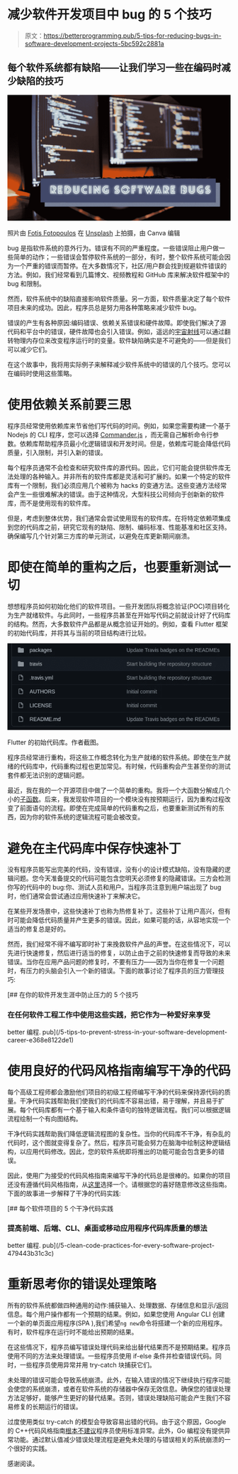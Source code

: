 # 减少软件开发项目中 bug 的 5 个技巧

> 原文：<https://betterprogramming.pub/5-tips-for-reducing-bugs-in-software-development-projects-5bc592c2881a>

## 每个软件系统都有缺陷——让我们学习一些在编码时减少缺陷的技巧

![](img/7a4e29bbb48a3b73ad289b0cb52fa7a6.png)

照片由 [Fotis Fotopoulos](https://unsplash.com/@ffstop?utm_source=unsplash&utm_medium=referral&utm_content=creditCopyText) 在 [Unsplash](https://unsplash.com/s/photos/software?utm_source=unsplash&utm_medium=referral&utm_content=creditCopyText) 上拍摄，由 Canva 编辑

bug 是指软件系统的意外行为。错误有不同的严重程度。一些错误阻止用户做一些简单的动作；一些错误会暂停软件系统的一部分，有时，整个软件系统可能会因为一个严重的错误而暂停。在大多数情况下，社区/用户群会找到规避软件错误的方法。例如，我们经常看到几篇博文、视频教程和 GitHub 库来解决软件框架中的 bug 和限制。

然而，软件系统中的缺陷直接影响软件质量。另一方面，软件质量决定了每个软件项目未来的成功。因此，程序员总是努力用各种策略来减少软件 bug。

错误的产生有各种原因:编码错误、依赖关系错误和硬件故障。即使我们解决了源代码和平台中的错误，硬件故障也会引入错误。例如，遥远的[宇宙射线](https://en.wikipedia.org/wiki/Cosmic_ray)可以通过翻转物理内存位来改变程序运行时的变量。软件缺陷确实是不可避免的——但是我们可以减少它们。

在这个故事中，我将用实际例子来解释减少软件系统中的错误的几个技巧。您可以在编码时使用这些策略。

# 使用依赖关系前要三思

程序员经常使用依赖库来节省他们写代码的时间。例如，如果您需要构建一个基于 Nodejs 的 CLI 程序，您可以选择 [Commander.js](https://github.com/tj/commander.js/) ，而无需自己解析命令行参数。依赖库帮助程序员最小化逻辑错误和开发时间。但是，依赖库可能会降低代码质量，引入限制，并引入新的错误。

每个程序员通常不会检查和研究软件库的源代码。因此，它们可能会提供软件库无法处理的各种输入。并非所有的软件库都是灵活和可扩展的。如果一个特定的软件库有一个限制，我们必须应用几个被称为 hacks 的变通方法。这些变通方法经常会产生一些很难解决的错误。由于这种情况，大型科技公司倾向于创新新的软件库，而不是使用现有的软件库。

但是，考虑到整体优势，我们通常会尝试使用现有的软件库。在将特定依赖项集成到您的代码库之前，研究它现有的缺陷、限制、编码标准、性能基准和社区支持。确保编写几个针对第三方库的单元测试，以避免在库更新期间崩溃。

# 即使在简单的重构之后，也要重新测试一切

想想程序员如何初始化他们的软件项目。一些开发团队将概念验证(POC)项目转化为生产就绪软件。与此同时，一些程序员甚至在开始写代码之前就设计好了代码库的结构。然而，大多数软件产品都是从概念验证开始的。例如，查看 Flutter 框架的初始代码库，并将其与当前的项目结构进行比较。

![](img/fefe0ddff13cb06a0513e60010d67ed2.png)

Flutter 的初始代码库。作者截图。

程序员经常进行重构，将这些工作概念转化为生产就绪的软件系统。即使在生产就绪的代码库中，代码重构过程也更加常见。有时候，代码重构会产生甚至你的测试套件都无法识别的逻辑问题。

最近，我在我的一个开源项目中做了一个简单的重构。我将一个大函数分解成几个小的[子函数](https://github.com/neutralinojs/neutralinojs/blob/main/main.cpp#L127)。后来，我发现软件项目的一个模块没有按预期运行，因为重构过程改变了前面语句的流程。即使在完成简单的代码重构之后，也要重新测试所有的东西，因为你的软件系统的逻辑流程可能会被改变。

# 避免在主代码库中保存快速补丁

没有程序员能写出完美的代码，没有错误，没有小的设计模式缺陷，没有隐藏的逻辑问题。您今天准备提交的代码可能包含您明天必须修复的隐藏错误。三方会检测你写的代码中的 bug:你、测试人员和用户。当程序员注意到用户端出现了 bug 时，他们通常会尝试通过应用快速补丁来解决它。

在某些开发场景中，这些快速补丁也称为热修复补丁。这些补丁让用户高兴，但有时可能会降低代码质量并产生更多的错误。因此，如果可能的话，从容地实现一个适当的修复总是好的。

然而，我们经常不得不编写即时补丁来挽救软件产品的声誉。在这些情况下，可以先进行快速修复，然后进行适当的修复，以防止由于之前的快速修复而导致的未来错误。当你在应用产品问题的修复时，不要有压力——因为当你在修复一个问题时，有压力的头脑会引入一个新的错误。下面的故事讨论了程序员的压力管理技巧:

[](/5-tips-to-prevent-stress-in-your-software-development-career-e368e8122de1) [## 在你的软件开发生涯中防止压力的 5 个技巧

### 在任何软件工程工作中使用这些实践，把它作为一种爱好来享受

better 编程. pub](/5-tips-to-prevent-stress-in-your-software-development-career-e368e8122de1) 

# 使用良好的代码风格指南编写干净的代码

每个高级工程师都会激励他们项目的初级工程师编写干净的代码来保持源代码的质量。干净代码实践帮助我们使我们的代码库不容易出错，易于理解，并且易于扩展。每个代码库都有一个基于输入和条件语句的独特逻辑流程。我们可以根据逻辑流程绘制一个有向图结构。

干净代码实践帮助我们降低逻辑流程图的复杂性。当你的代码库不干净，有杂乱的代码时，这个图就变得复杂了。然后，程序员可能会努力在脑海中绘制这种逻辑结构，以应用代码修改。因此，您的软件系统即将推出的功能可能会包含更多的错误。

因此，使用广为接受的代码风格指南来编写干净的代码总是很棒的。如果你的项目还没有遵循代码风格指南，从[这里](https://github.com/Kristories/awesome-guidelines)选择一个。请根据您的喜好随意修改这些指南。下面的故事进一步解释了干净的代码实践:

[](/5-clean-code-practices-for-every-software-project-479443b31c3c) [## 每个软件项目的 5 个干净代码实践

### 提高前端、后端、CLI、桌面或移动应用程序代码库质量的想法

better 编程. pub](/5-clean-code-practices-for-every-software-project-479443b31c3c) 

# 重新思考你的错误处理策略

所有的软件系统都做四种通用的动作:捕获输入、处理数据、存储信息和显示/返回信息。每个用户操作都有一个预期的结果。例如，如果您使用 Angular CLI 创建一个新的单页面应用程序(SPA ),我们希望`ng new`命令将搭建一个新的应用程序。有时，软件程序在运行时不能给出预期的结果。

在这些情况下，程序员编写错误处理代码来给出替代结果而不是预期结果。程序员使用不同的方法来处理错误。一些程序员使用 if-else 条件并检查错误代码。同时，一些程序员使用异常并用 try-catch 块捕获它们。

未处理的错误可能会导致系统崩溃。此外，在输入错误的情况下继续执行程序可能会使您的系统崩溃，或者在软件系统的存储器中保存无效信息。确保您的错误处理方法足够好，能够产生更好的替代结果。否则，错误处理缺陷可能会产生我们不容易修复的长期运行的错误。

过度使用类似 try-catch 的模型会导致容易出错的代码。由于这个原因，Google 的 C++代码风格指南[根本不建议](https://google.github.io/styleguide/cppguide.html#Exceptions)程序员使用标准异常。此外，Go 编程没有提供异常功能。通过默认值减少错误处理流程是避免未处理的与错误相关的系统崩溃的一个很好的实践。

感谢阅读。